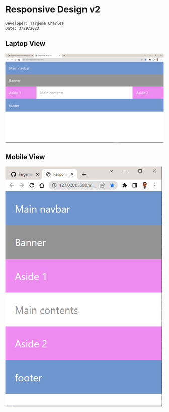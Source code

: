 # Responsive Design v2

```
Developer: Targema Charles
Date: 3/29/2023

```

## Laptop View
![](./img/Screenshot%20(34).png)

## Mobile View
![](./img/Screenshot%202023-03-29%20153512.png)